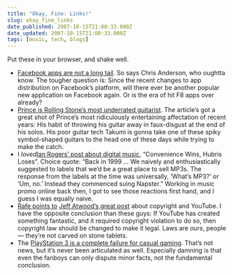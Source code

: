 ```yaml
---
title: "Okay, Fine: Links!"
slug: okay_fine_links
date_published: 2007-10-15T21:00:33.000Z
date_updated: 2007-10-15T21:00:33.000Z
tags: [music, tech, blogs]
---
```


Put these in your browser, and shake well.

- [Facebook apps are not a long tail](https://longtail.typepad.com/the_long_tail/2007/10/answer-facebook.html). So says Chris Anderson, who oughtta know. The tougher question is: Since the recent changes to app distribution on Facebook’s platform, will there ever be another popular new application on Facebook again. Or is the era of hit F8 apps over already?
- [Prince is Rolling Stone’s most underrated guitarist](http://web.archive.org/web/20071011004753/http://www.rollingstone.com/rockdaily/index.php/2007/10/01/the-twenty-five-most-underrated-guitarists/). The article’s got a great shot of Prince’s most ridiculously entertaining affectation of recent years: His habit of throwing his guitar away in faux-disgust at the end of his solos. His poor guitar tech Takumi is gonna take one of these spiky symbol-shaped guitars to the head one of these days while trying to make the catch.
- I *loved*[Ian Rogers’ post about digital music](http://web.archive.org/web/20071011011410/http://www.fistfulayen.com/blog/?p=127), “Convenience Wins, Hubris Loses”. Choice quote: “Back in 1999 … We naively and enthusiastically suggested to labels that we’d be a great place to sell MP3s. The response from the labels at the time was universally, ‘What’s MP3?’ or ‘Um, no.’ Instead they commenced suing Napster.” Working in music promo online back then, I got to see those reactions first hand, and I guess I was equally naive.
- [Rafe points to](http://rc3.org/2007/10/08/youtube-and-fair-use/) [Jeff Atwood’s great post](https://blog.codinghorror.com/youtube-the-big-copyright-lie/) about copyright and YouTube. I have the opposite conclusion than these guys: If YouTube has created something fantastic, and it required copyright violation to do so, then copyright law should be changed to make it legal. Laws are *ours*, people — they’re not carved on stone tablets.
- The [PlayStation 3 is a complete failure for casual gaming](http://a.wholelottanothing.org/2007/09/11/playstation-3-complete-failure-for-casual-gaming/). That’s not news, but it’s never been articulated as well. Especially damning is that even the fanboys can only dispute minor facts, not the fundamental conclusion.
